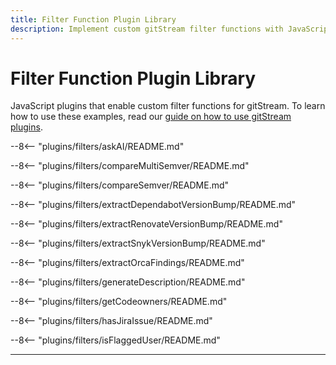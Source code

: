 ```yaml
---
title: Filter Function Plugin Library
description: Implement custom gitStream filter functions with JavaScript.
---
```

# Filter Function Plugin Library

JavaScript plugins that enable custom filter functions for gitStream. To learn how to use these examples, read our [guide on how to use gitStream plugins](/plugins).

--8<-- "plugins/filters/askAI/README.md"

--8<-- "plugins/filters/compareMultiSemver/README.md"

--8<-- "plugins/filters/compareSemver/README.md"

--8<-- "plugins/filters/extractDependabotVersionBump/README.md"

--8<-- "plugins/filters/extractRenovateVersionBump/README.md"

--8<-- "plugins/filters/extractSnykVersionBump/README.md"

--8<-- "plugins/filters/extractOrcaFindings/README.md"

--8<-- "plugins/filters/generateDescription/README.md"

--8<-- "plugins/filters/getCodeowners/README.md"

--8<-- "plugins/filters/hasJiraIssue/README.md"

--8<-- "plugins/filters/isFlaggedUser/README.md"

---
